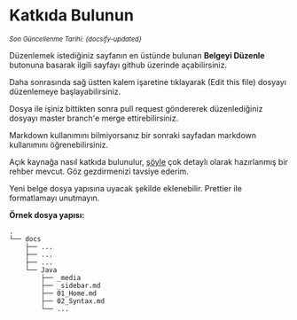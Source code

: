 <!--- Contribute.md --->

# Katkıda Bulunun

<small>_Son Güncellenme Tarihi: {docsify-updated}_</small>

Düzenlemek istediğiniz sayfanın en üstünde bulunan **Belgeyi Düzenle** butonuna basarak ilgili sayfayı github üzerinde açabilirsiniz.

Daha sonrasında sağ üstten kalem işaretine tıklayarak (Edit this file) dosyayı düzenlemeye başlayabilirsiniz.

Dosya ile işiniz bittikten sonra pull request göndererek düzenlediğiniz dosyayı master branch'e merge ettirebilirsiniz.

Markdown kullanımını bilmiyorsanız bir sonraki sayfadan markdown kullanımını öğrenebilirsiniz.

Açık kaynağa nasıl katkıda bulunulur, [şöyle](https://opensource.guide/tr/how-to-contribute/) çok detaylı olarak hazırlanmış bir rehber mevcut. Göz gezdirmenizi tavsiye ederim.

Yeni belge dosya yapısına uyacak şekilde eklenebilir. Prettier ile formatlamayı unutmayın.

**Örnek dosya yapısı:**

```
.
└── docs
    ├── ...
    ├── ...
    ├── ...
    └── Java
        ├── _media
        ├── _sidebar.md
        ├── 01_Home.md
        ├── 02_Syntax.md
        └── ...

```
